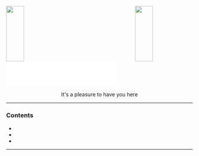 <img align="left" src="https://user-images.githubusercontent.com/65187002/144930161-2f783401-8d27-4fdf-a2f7-cc0ba32f1f1f.gif" width="31%" height="150" style="display:inline;"><img align="right" src="https://user-images.githubusercontent.com/65187002/144930161-2f783401-8d27-4fdf-a2f7-cc0ba32f1f1f.gif" width="31%" height="150" style="display:inline;">




<img align="center" alt="Coding" width="300" src="https://github.com/mgtera200/Master-Embedded-System/blob/main/%5BUnit.4.2%5D%20System.Architecting/gif2.gif" style="display:inline;">



<p align="center">It's a pleasure to have you here</p>


---









### Contents
- 
-
-

---
